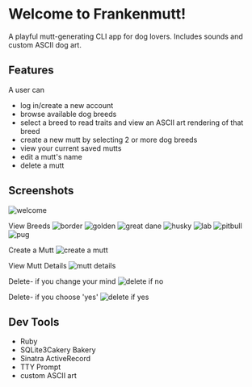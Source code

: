 # Welcome to Frankenmutt!

 A playful mutt-generating CLI app for dog lovers. Includes sounds and custom ASCII dog art.


## Features

A user can

* log in/create a new account
* browse available dog breeds
* select a breed to read traits and view an ASCII art rendering of that breed
* create a new mutt by selecting 2 or more dog breeds
* view your current saved mutts
* edit a mutt's name
* delete a mutt


## Screenshots

![welcome](/lib/welcome.png)

View Breeds
![border](/lib/border-collie.png)
![golden](/lib/golden-retriever.png)
![great dane](/lib/great-dane.png)
![husky](/lib/husky.png)
![lab](/lib/lab.png)
![pitbull](/lib/pitbull.png)
![pug](/lib/pug.png)

Create a Mutt
![create a mutt](/lib/create-mutt.png)

View Mutt Details
![mutt details](/lib/mutt-details.png)

Delete- if you change your mind
![delete if no](/lib/delete-1.png)

Delete- if you choose 'yes'
![delete if yes](/lib/delete-2.png)

 
## Dev Tools
 
* Ruby 
* SQLite3Cakery Bakery
* Sinatra ActiveRecord
* TTY Prompt 
* custom ASCII art




